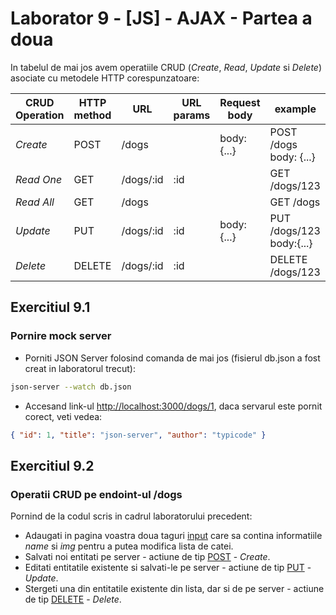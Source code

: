 # Laborator 9 - [JS] - AJAX - Partea a doua
In tabelul de mai jos avem operatiile CRUD (*Create*, *Read*, *Update* si *Delete*) asociate cu metodele HTTP corespunzatoare:

| CRUD Operation | HTTP method  | URL       | URL params | Request body     | example                       |
|----------------|--------------|-----------|------------|------------------|-------------------------------|
| *Create*       | POST         | /dogs     |            | body: {...}      | POST /dogs body: {...}        |
| *Read One*     | GET          | /dogs/:id | :id        |                  | GET /dogs/123                 |
| *Read All*     | GET          | /dogs     |            |                  | GET /dogs                     |
| *Update*       | PUT          | /dogs/:id | :id        | body: {...}      | PUT /dogs/123 body:{...}      |
| *Delete*       | DELETE       | /dogs/:id | :id        |                  | DELETE /dogs/123              |


## Exercitiul 9.1

### Pornire mock server

- Porniti JSON Server folosind comanda de mai jos (fisierul db.json a fost creat in laboratorul trecut):

```bash
json-server --watch db.json
```

- Accesand link-ul [http://localhost:3000/dogs/1](http://localhost:3000/dogs/1), daca servarul este pornit corect, veti vedea:

```json
{ "id": 1, "title": "json-server", "author": "typicode" }
```

## Exercitiul 9.2

### Operatii CRUD pe endoint-ul /dogs

Pornind de la codul scris in cadrul laboratorului precedent:

- Adaugati in pagina voastra doua taguri [input](https://www.w3schools.com/tags/tag_input.asp) care sa contina informatiile _name_ si _img_ pentru a putea modifica lista de catei.
- Salvati noi entitati pe server - actiune de tip [POST](https://spring.io/understanding/REST#post) - *Create*.
- Editati  entitatile existente si salvati-le pe server - actiune de tip [PUT](https://spring.io/understanding/REST#put) - *Update*.
- Stergeti una din entitatile existente din lista, dar si de pe server - actiune de tip [DELETE](https://spring.io/understanding/REST#delete) - *Delete*.

